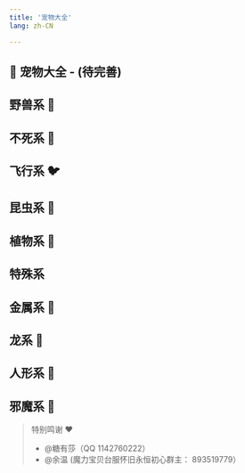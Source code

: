 ```yaml
---
title: '宠物大全'
lang: zh-CN

---
```



## 🐉 宠物大全 - (待完善)

<Valine />

## 野兽系 🦖

<Pet
  :pet="{
    num: '007',
    name: '穴熊',
    level: 3,
    type: 'normal',
    images: {
      default: 'https://raw.githubusercontent.com/crossgate-book/crossgate-images/main/04_%E5%AE%A0%E7%89%A9/%E9%87%8E%E5%85%BD%E7%B3%BB/%E7%A9%B4%E7%86%8A.gif',
    },
    race: '兽',
  }"
  url="pets/007"
/>

<Pet
  :pet="{
    num: '009',
    name: '北极熊',
    level: 5,
    type: 'normal',
    images: {
      default: 'https://user-images.githubusercontent.com/78347270/115937625-61280700-a4d3-11eb-8ea9-cac79a13c12c.gif',
    },
    race: '兽',
  }"
  url="pets/009"
/>

<Pet
  :pet="{
    num: '008',
    name: '赤熊',
    level: 5,
    type: 'normal',
    images: {
      default: 'https://user-images.githubusercontent.com/78347270/115937658-684f1500-a4d3-11eb-9304-46bff29e7f66.gif',
    },
    race: '兽',
  }"
  url="pets/008"
/>

<Pet
  :pet="{
    num: '010',
    name: '赤目黑熊',
    level: 6,
    type: 'silver',
    images: {
      default: 'https://user-images.githubusercontent.com/78347270/115937655-67b67e80-a4d3-11eb-9962-9c511c17ec79.gif',
    },
    race: '兽',
  }"
  url="pets/010"
/>

<Pet
  :pet="{
    num: '011',
    name: '猫熊',
    level: 7,
    type: 'gold',
    images: {
      default: 'https://user-images.githubusercontent.com/78347270/115937691-6edd8c80-a4d3-11eb-90d2-c4e7fddd8e9b.gif',
    },
    race: '兽',
  }"
  url="pets/011"
/>
<Pet
  :pet="{
    num: '019',
    name: '巨狼',
    level: 4,
    type: 'normal',
    images: {
      default: 'https://user-images.githubusercontent.com/78347270/115937628-61c09d80-a4d3-11eb-8313-3a6ab2d00c14.gif',
    },
    race: '兽',
  }"
  url="pets/019"
/>
<Pet
  :pet="{
    num: '018',
    name: '地狱看门犬',
    level: 4,
    type: 'normal',
    images: {
      default: 'https://user-images.githubusercontent.com/78347270/115937639-6422f780-a4d3-11eb-849b-0270d9b66f45.gif',
    },
    race: '兽',
  }"
  url="pets/018"
/>
<Pet
  :pet="{
    num: '020',
    name: '地狱猎犬',
    level: 5,
    type: 'sliver',
    images: {
      default: 'https://user-images.githubusercontent.com/78347270/115937641-6422f780-a4d3-11eb-9153-37903518b5e2.gif',
    },
    race: '兽',
  }"
  url="pets/020"
/>
<Pet
  :pet="{
    num: '021',
    name: '地狱妖犬',
    level: 5,
    type: 'sliver',
    images: {
      default: 'https://user-images.githubusercontent.com/78347270/115937638-638a6100-a4d3-11eb-9d62-84d666e758a8.gif',
    },
    race: '兽',
  }"
  url="pets/021"
/>
<Pet
  :pet="{
    num: '1021',
    name: '改造地狱妖犬',
    level: -1,
    type: '',
    images: {
      default: 'https://user-images.githubusercontent.com/78347270/115937651-66855180-a4d3-11eb-950c-f045e942e66d.gif',
    },
    race: '兽',
  }"
  url="pets/1021"
/>

<Pet
  :pet="{
    num: '005',
    name: '恶魔猫',
    level: 3,
    type: 'silver',
    images: {
      default: 'https://user-images.githubusercontent.com/78347270/115937679-6be29c00-a4d3-11eb-9769-531c2aaedff0.gif',
    },
    race: '兽',
  }"
  url="pets/005"
/>

<Pet
  :pet="{
    num: '002',
    name: '猫妖',
    level: 2,
    type: 'normal',
    images: {
      default: 'https://user-images.githubusercontent.com/78347270/115937654-67b67e80-a4d3-11eb-8328-66a62e20304e.gif',
    },
    race: '兽',
  }"
  url="pets/002"
/>
<Pet
  :pet="{
    num: '003',
    name: '罗剎',
    level: 3,
    type: 'silver',
    images: {
      default: 'https://user-images.githubusercontent.com/78347270/115937667-69804200-a4d3-11eb-8c5f-26aa632e9bb4.gif',
    },
    race: '兽',
  }"
  url="pets/003"
/>

<Pet
  :pet="{
    num: '001',
    name: '虎人',
    level: 2,
    type: 'normal',
    images: {
      default: 'https://user-images.githubusercontent.com/78347270/115937668-69804200-a4d3-11eb-88d8-411c3fb1a650.gif',
    },
    race: '兽',
  }"
  url="/pets/001"
/>

<Pet
  :pet="{
    num: '004',
    name: '貓人',
    level: 3,
    type: 'silver',
    images: {
      default: 'https://user-images.githubusercontent.com/78347270/115937687-6dac5f80-a4d3-11eb-9ba0-89362a0055e4.gif',
    },
    race: '兽',
  }"
  url="/pets/004"
/>

<Pet
  :pet="{
    num: '159',
    name: '山飞甲',
    level: 5,
    type: 'normal',
    images: {
      default: 'https://user-images.githubusercontent.com/78347270/115938931-3dff5680-a4d7-11eb-9285-309c0e4f8565.gif',
    },
    race: '兽',
  }"
  url="pets/159"
/>

<Pet
  :pet="{
    num: '160',
    name: '独角兽',
    level: 6,
    type: 'sliver',
    images: {
      default: 'https://user-images.githubusercontent.com/78347270/115937676-6b4a0580-a4d3-11eb-9992-78dd72da9d7b.gif',
    },
    race: '兽',
  }"
  url="pets/160"
/>
<Pet
  :pet="{
    num: '161',
    name: '天马',
    level: 5,
    type: 'normal',
    images: {
      default: 'https://user-images.githubusercontent.com/78347270/115937613-5ec5ad00-a4d3-11eb-94c6-547aba8a6b07.gif',
    },
    race: '兽',
  }"
  url="pets/161"
/>
<Pet
  :pet="{
    num: '162',
    name: '麒麟',
    level: 6,
    type: 'sliver',
    images: {
      default: 'https://user-images.githubusercontent.com/78347270/115937702-700eb980-a4d3-11eb-80ca-bc7c58a43494.gif',
    },
    race: '兽',
  }"
  url="pets/162"
/>
<Pet
  :pet="{
    num: '006',
    name: '妖狐',
    level: 4,
    type: 'silver',
    images: {
      default: 'https://user-images.githubusercontent.com/78347270/115937645-65542480-a4d3-11eb-870b-abbe6e95af4f.gif',
    },
    race: '兽',
  }"
  url="/pets/006"
/>


<Pet
  :pet="{
    num: '163',
    name: '地底龟',
    level: 3,
    type: 'normal',
    images: {
      default: 'https://user-images.githubusercontent.com/78347270/115937637-638a6100-a4d3-11eb-8ca6-0b9eb09e7d2f.gif',
    },
    race: '兽',
  }"
  url="pets/163"
/>
<Pet
  :pet="{
    num: '164',
    name: '海底龟',
    level: 4,
    type: 'sliver',
    images: {
      default: 'https://user-images.githubusercontent.com/78347270/115937680-6c7b3280-a4d3-11eb-9f6e-f9452d569bb0.gif',
    },
    race: '兽',
  }"
  url="pets/164"
/>
<Pet
  :pet="{
    num: '165',
    name: '火焰龟',
    level: 3,
    type: 'normal',
    images: {
      default: 'https://user-images.githubusercontent.com/78347270/115937648-65ecbb00-a4d3-11eb-9b31-ce389fc664a0.gif',
    },
    race: '兽',
  }"
  url="pets/165"
/>
<Pet
  :pet="{
    num: '166',
    name: '硬壳龟',
    level: 4,
    type: 'sliver',
    images: {
      default: 'https://user-images.githubusercontent.com/78347270/115937693-6edd8c80-a4d3-11eb-8e61-2708160c700d.gif',
    },
    race: '兽',
  }"
  url="pets/166"
/>
<Pet
  :pet="{
    num: '016',
    name: '水蓝鼠',
    level: 6,
    type: 'gold',
    images: {
      default: 'https://user-images.githubusercontent.com/78347270/115937617-5f5e4380-a4d3-11eb-9e77-75e36722190d.gif',
    },
    race: '兽',
  }"
  url="pets/016"
/>
<Pet
  :pet="{
    num: '012',
    name: '大地鼠',
    level: 1,
    type: 'normal',
    images: {
      default: 'https://user-images.githubusercontent.com/78347270/115937647-65ecbb00-a4d3-11eb-8337-967c67d8aaa6.gif',
    },
    race: '兽',
  }"
  url="pets/012"
/>

<Pet
  :pet="{
    num: '013',
    name: '噩梦鼠',
    level: 2,
    type: 'sliver',
    images: {
      default: 'https://user-images.githubusercontent.com/78347270/115937678-6be29c00-a4d3-11eb-8dbf-e28571541dc0.gif',
    },
    race: '兽',
  }"
  url="pets/013"
/>
<Pet
  :pet="{
    num: '014',
    name: '火焰鼠',
    level: 1,
    type: 'normal',
    images: {
      default: 'https://user-images.githubusercontent.com/78347270/115937649-66855180-a4d3-11eb-8b9b-86fe18544cee.gif',
    },
    race: '兽',
  }"
  url="pets/014"
/>
<Pet
  :pet="{
    num: '015',
    name: '宝石鼠',
    level: 2,
    type: 'sliver',
    images: {
      default: 'https://user-images.githubusercontent.com/78347270/115937664-68e7ab80-a4d3-11eb-9502-80b5f76af214.gif',
    },
    race: '兽',
  }"
  url="pets/015"
/>
<Pet
  :pet="{
    num: '017',
    name: '鼠王',
    level: 7,
    type: 'gold',
    images: {
      default: 'https://user-images.githubusercontent.com/78347270/115937697-6f762300-a4d3-11eb-8a70-e4636bfc3ed9.gif',
    },
    race: '兽',
  }"
  url="pets/017"
/>

<Pet
  :pet="{
    num: '1012',
    name: '改造大地鼠',
    level: -1,
    type: '',
    images: {
      default: 'https://user-images.githubusercontent.com/78347270/115937647-65ecbb00-a4d3-11eb-8337-967c67d8aaa6.gif',
    },
    race: '兽',
  }"
  url="pets/1012"
/>
<Pet
  :pet="{
    num: '1014',
    name: '改造火焰鼠',
    level: -1,
    type: '',
    images: {
      default: 'https://user-images.githubusercontent.com/78347270/115937649-66855180-a4d3-11eb-8b9b-86fe18544cee.gif',
    },
    race: '兽',
  }"
  url="pets/1014"
/>



## 不死系 🧟
<Pet
  :pet="{
    num: '025',
    name: '腐尸',
    level: 2,
    type: 'normal',
    images: {
      default: 'https://user-images.githubusercontent.com/78347270/115939419-0db8b780-a4d9-11eb-88c2-e147e0b7e275.gif',
    },
    race: '不死',
  }"
/>
<Pet
  :pet="{
    num: '023',
    name: '丧尸',
    level: 3,
    type: 'sliver',
    images: {
      default: 'https://user-images.githubusercontent.com/78347270/115939416-0c878a80-a4d9-11eb-8e75-8195035b10d1.gif',
    },
    race: '不死',
  }"
/>
<Pet
  :pet="{
    num: '024',
    name: '食尸鬼',
    level: 2,
    type: 'normal',
    images: {
      default: 'https://user-images.githubusercontent.com/78347270/115939424-0ee9e480-a4d9-11eb-84ac-37cce382abaa.gif',
    },
    race: '不死',
  }"
/>
<Pet
  :pet="{
    num: '022',
    name: '僵尸',
    level: 2,
    type: 'normal',
    images: {
      default: 'https://user-images.githubusercontent.com/78347270/115939414-0c878a80-a4d9-11eb-8742-1cefb0acd4bc.gif',
    },
    race: '不死',
  }"
/>

<Pet
  :pet="{
    num: '026',
    name: '木乃伊',
    level: 4,
    type: 'sliver',
    images: {
      default: 'https://user-images.githubusercontent.com/78347270/115939450-15785c00-a4d9-11eb-830e-75b6b4e05ebc.gif',
    },
    race: '不死',
  }"
/>
<Pet
  :pet="{
    num: '030',
    name: '武装骷髅',
    level: 4,
    type: 'normal',
    images: {
      default: 'https://user-images.githubusercontent.com/78347270/115939418-0d202100-a4d9-11eb-9668-972258e3a3ba.gif',
    },
    race: '不死',
  }"
/>

<Pet
  :pet="{
    num: '029',
    name: '地狱骷髅',
    level: 3,
    type: 'normlal',
    images: {
      default: 'https://user-images.githubusercontent.com/78347270/115939455-16a98900-a4d9-11eb-8216-0b8d855b85c0.gif',
    },
    race: '不死',
  }"
/>
<Pet
  :pet="{
    num: '028',
    name: '血骷髅',
    level: 4,
    type: 'sliver',
    images: {
      default: 'https://user-images.githubusercontent.com/78347270/115939459-17dab600-a4d9-11eb-987f-a390c5b4eeb4.gif',
    },
    race: '不死',
  }"
/>
<Pet
  :pet="{
    num: '027',
    name: '骷髅战士',
    level: 3,
    type: 'normal',
    images: {
      default: 'https://user-images.githubusercontent.com/78347270/115939441-13160200-a4d9-11eb-930a-50ec1213bb24.gif',
    },
    race: '不死',
  }"
/>
<Pet
  :pet="{
    num: '031',
    name: '骷髅海盗',
    level: 4,
    type: 'normal',
    images: {
      default: 'https://user-images.githubusercontent.com/78347270/115939442-13160200-a4d9-11eb-9daa-efa13e5fb710.gif',
    },
    race: '不死',
  }"
/>

<Pet
  :pet="{
    num: '035',
    name: '死灵',
    level: 4,
    type: 'normal',
    images: {
      default: 'https://user-images.githubusercontent.com/78347270/115939457-17421f80-a4d9-11eb-80be-c8398c41588b.gif',
    },
    race: '不死',
  }"
/>

<Pet
  :pet="{
    num: '032',
    name: '幽灵',
    level: 3,
    type: 'normal',
    images: {
      default: 'https://user-images.githubusercontent.com/78347270/115939420-0db8b780-a4d9-11eb-95cb-c2f1b2e93749.gif',
    },
    race: '不死',
  }"
/>
<Pet
  :pet="{
    num: '033',
    name: '鬼灵',
    level: 5,
    type: 'sliver',
    images: {
      default: 'https://user-images.githubusercontent.com/78347270/115939429-10b3a800-a4d9-11eb-91a2-533c5042cfdf.gif',
    },
    race: '不死',
  }"
/>
<Pet
  :pet="{
    num: '034',
    name: '亡灵',
    level: 5,
    type: 'sliver',
    images: {
      default: 'https://user-images.githubusercontent.com/78347270/115939446-14472f00-a4d9-11eb-960c-084545399ef8.gif',
    },
    race: '不死',
  }"
/>

<Pet
  :pet="{
    num: '171',
    name: '牙骨',
    level: 3,
    type: 'normal',
    images: {
      default: 'https://user-images.githubusercontent.com/78347270/115939451-1610f280-a4d9-11eb-9bb9-be8dbcd7cd3e.gif',
    },
    race: '不死',
  }"
/>

<Pet
  :pet="{
    num: '168',
    name: '暗黑僧侣',
    level: 7,
    type: 'sliver',
    images: {
      default: 'https://user-images.githubusercontent.com/78347270/115939435-114c3e80-a4d9-11eb-99de-fa856295112c.gif',
    },
    race: '不死',
  }"
/>

<Pet
  :pet="{
    num: '169',
    name: '斩首者',
    level: 7,
    type: 'sliver',
    images: {
      default: 'https://user-images.githubusercontent.com/78347270/115939417-0d202100-a4d9-11eb-8d01-552e35d5520c.gif',
    },
    race: '不死',
  }"
/>

<Pet
  :pet="{
    num: '170',
    name: '冥界死神',
    level: 6,
    type: 'normal',
    images: {
      default: 'https://user-images.githubusercontent.com/78347270/115939425-0f827b00-a4d9-11eb-8f0f-145d7beedd19.gif',
    },
    race: '不死',
  }"
/>


<Pet
  :pet="{
    num: '167',
    name: '镰刀魔',
    level: 6,
    type: 'normal',
    images: {
      default: 'https://user-images.githubusercontent.com/78347270/115939444-13ae9880-a4d9-11eb-8125-9fcc052353c2.gif',
    },
    race: '不死',
  }"
/>
<Pet
  :pet="{
    num: '173',
    name: '巨牙',
    level: 3,
    type: 'normal',
    images: {
      default: 'https://user-images.githubusercontent.com/78347270/115939453-16a98900-a4d9-11eb-925c-44a27c201a12.gif',
    },
    race: '不死',
  }"
/>
<Pet
  :pet="{
    num: '172',
    name: '颚牙',
    level: 4,
    type: 'sliver',
    images: {
      default: 'https://user-images.githubusercontent.com/78347270/115939440-127d6b80-a4d9-11eb-8f06-18993b873da9.gif',
    },
    race: '不死',
  }"
/>

<Pet
  :pet="{
    num: '174',
    name: '利牙',
    level: 4,
    type: 'sliver',
    images: {
      default: 'https://user-images.githubusercontent.com/78347270/115939461-18734c80-a4d9-11eb-82d7-6e3958507098.gif',
    },
    race: '不死',
  }"
/>




## 飞行系 🐦

<Pet
  :pet="{
    num: '039',
    name: '小恶魔',
    level: 3,
    type: 'silver',
    images: {
      default: 'https://user-images.githubusercontent.com/78347270/115859778-9b5dbe00-a46b-11eb-9f2c-6b0bd3a266a8.gif',
    },
    race: '飞',
  }"
/>

<Pet
  :pet="{
    num: '038',
    name: '水蓝鸟魔',
    level: 3,
    type: 'silver',
    images: {
      default: 'https://user-images.githubusercontent.com/78347270/115859790-9d278180-a46b-11eb-921b-e19a82f43063.gif',
    },
    race: '飞',
  }"
/>
<Pet
  :pet="{
    num: '037',
    name: '使魔',
    level: 2,
    type: 'normal',
    images: {
      default: 'https://user-images.githubusercontent.com/78347270/115859828-a44e8f80-a46b-11eb-900a-cf65d64da235.gif',
    },
    race: '飞',
  }"
/>

<Pet
  :pet="{
    num: '040',
    name: '迷你石像怪',
    level: 3,
    type: 'silver',
    images: {
      default: 'https://user-images.githubusercontent.com/78347270/115859872-aadd0700-a46b-11eb-8403-65eeb7bf7ef6.gif',
    },
    race: '飞',
  }"
/>
<Pet
  :pet="{
    num: '036',
    name: '小石像怪',
    level: 1,
    type: 'normal',
    images: {
      default: 'https://user-images.githubusercontent.com/78347270/115859776-9ac52780-a46b-11eb-8faf-8b8ffce29bf6.gif',
    },
    race: '飞',
  }"
/>


<Pet
  :pet="{
    num: '042',
    name: '石像怪',
    level: 6,
    type: 'silver',
    images: {
      default: 'https://user-images.githubusercontent.com/78347270/115859804-9f89db80-a46b-11eb-8eef-61dc5e6c67a3.gif',
    },
    race: '飞',
  }"
/>

<Pet
  :pet="{
    num: '044',
    name: '墮天使',
    level: 6,
    type: 'silver',
    images: {
      default: 'https://user-images.githubusercontent.com/78347270/115859875-ab759d80-a46b-11eb-9347-dbae6aa86ec5.gif',
    },
    race: '飞',
  }"
/>
<Pet
  :pet="{
    num: '043',
    name: '血魔',
    level: 5,
    type: 'normal',
    images: {
      default: 'https://user-images.githubusercontent.com/78347270/115859812-a0bb0880-a46b-11eb-9440-bbae2706bdd9.gif',
    },
    race: '飞',
  }"
/>

<Pet
  :pet="{
    num: '045',
    name: '惡魔',
    level: 5,
    type: 'normal',
    images: {
      default: 'https://user-images.githubusercontent.com/78347270/115859867-a9abda00-a46b-11eb-8ba9-d84052c25df6.gif',
    },
    race: '飞',
  }"
/>

<Pet
  :pet="{
    num: '041',
    name: '丘比特',
    level: 7,
    type: 'gold',
    images: {
      default: 'https://user-images.githubusercontent.com/78347270/115859795-9dc01800-a46b-11eb-81b4-5cc2adf8a85c.gif',
    },
    race: '飞',
  }"
/>



<Pet
  :pet="{
    num: '052',
    name: '大蝙蝠',
    level: 2,
    type: 'normal',
    images: {
      default: 'https://user-images.githubusercontent.com/78347270/115859775-9a2c9100-a46b-11eb-90a7-40eb5c522f4e.gif',
    },
    race: '飞',
  }"
/>

<Pet
  :pet="{
    num: '054',
    name: '海蝙蝠',
    level: 4,
    type: 'normal',
    images: {
      default: 'https://user-images.githubusercontent.com/78347270/115859870-aa447080-a46b-11eb-9e91-315bc958fbaa.gif',
    },
    race: '飞',
  }"
/>
<Pet
  :pet="{
    num: '055',
    name: '胖蝙蝠',
    level: 5,
    type: 'silver',
    images: {
      default: 'https://user-images.githubusercontent.com/78347270/115859864-a9abda00-a46b-11eb-9cd7-928163970410.gif',
    },
    race: '飞',
  }"
/>
<Pet
  :pet="{
    num: '053',
    name: '巨蝙蝠',
    level: 4,
    type: 'normal',
    images: {
      default: 'https://user-images.githubusercontent.com/78347270/115859799-9e58ae80-a46b-11eb-9fd6-de3751952cf2.gif',
    },
    race: '飞',
  }"
/>


<Pet
  :pet="{
    num: '056',
    name: '兔耳蝙蝠',
    level: 4,
    type: 'silver',
    images: {
      default: 'https://user-images.githubusercontent.com/78347270/115859832-a57fbc80-a46b-11eb-9ba6-5778532f3f2a.gif',
    },
    race: '飞',
  }"
/>
<Pet
  :pet="{
    num: '179',
    name: '托羅帝鳥',
    level: 3,
    type: 'normal',
    images: {
      default: 'https://user-images.githubusercontent.com/78347270/115859805-9f89db80-a46b-11eb-8bbb-66f837860c03.gif',
    },
    race: '飞',
  }"
/>

<Pet
  :pet="{
    num: '180',
    name: '岩地跑者',
    level: 3,
    type: 'normal',
    images: {
      default: 'https://user-images.githubusercontent.com/78347270/115859839-a6b0e980-a46b-11eb-842a-b5981861d912.gif',
    },
    race: '飞',
  }"
/>

<Pet
  :pet="{
    num: '181',
    name: '火焰啄木鳥',
    level: 3,
    type: 'normal',
    images: {
      default: 'https://user-images.githubusercontent.com/78347270/115859791-9d278180-a46b-11eb-8fb2-55fb12582a8f.gif',
    },
    race: '飞',
  }"
/>

<Pet
  :pet="{
    num: '182',
    name: '狂奔鳥',
    level: 3,
    type: 'normal',
    images: {
      default: 'https://user-images.githubusercontent.com/78347270/115859827-a3b5f900-a46b-11eb-8429-8252838fa2b3.gif',
    },
    race: '飞',
  }"
/>

<Pet
  :pet="{
    num: '5208',
    name: '虛弱的雛鳥',
    level: -1,
    type: 'normal',
    images: {
      default: 'https://user-images.githubusercontent.com/78347270/115859827-a3b5f900-a46b-11eb-8429-8252838fa2b3.gif',
    },
    race: '飞',
  }"
/>

<Pet />

<Pet
  :pet="{
    num: '047',
    name: '扫把蝙蝠',
    level: 2,
    type: 'silver',
    images: {
      default: 'https://user-images.githubusercontent.com/78347270/115859807-a0227200-a46b-11eb-836c-8740564fa0c7.gif',
    },
    race: '飞',
  }"
/>

<Pet
  :pet="{
    num: '048',
    name: '迷你蝙蝠',
    level: 1,
    type: 'normal',
    images: {
      default: 'https://user-images.githubusercontent.com/78347270/115859873-aadd0700-a46b-11eb-81a6-7d74afb41509.gif',
    },
    race: '飞',
  }"
/>

<Pet
  :pet="{
    num: '049',
    name: '水果蝙蝠',
    level: 2,
    type: 'silver',
    images: {
      default: 'https://user-images.githubusercontent.com/78347270/115859789-9c8eeb00-a46b-11eb-9282-5663ee3a4638.gif',
    },
    race: '飞',
  }"
/>

<Pet
  :pet="{
    num: '1047',
    name: '改造掃把蝙蝠',
    level: -1,
    type: 'normal',
    images: {
      default: 'https://user-images.githubusercontent.com/78347270/115859807-a0227200-a46b-11eb-836c-8740564fa0c7.gif',
    },
    race: '飞',
  }"
/>


<Pet
  :pet="{
    num: '175',
    name: '獅鷲獸',
    level: 6,
    type: 'normal',
    images: {
      default: 'https://user-images.githubusercontent.com/78347270/115859859-a9134380-a46b-11eb-9da8-2bb7e8360db5.gif',
    },
    race: '飞',
  }"
  size="big"
/>

<Pet
  :pet="{
    num: '176',
    name: '變種獅鷲獸',
    level: 6,
    type: 'normal',
    images: {
      default: 'https://user-images.githubusercontent.com/78347270/115859836-a57fbc80-a46b-11eb-9325-b1f0a6fcf8a0.gif',
    },
    race: '飞',
  }"
  size="big"
/>

<Pet
  :pet="{
    num: '177',
    name: '布雷歐',
    level: 7,
    type: 'silver',
    images: {
      default: 'https://user-images.githubusercontent.com/78347270/115859802-9e58ae80-a46b-11eb-99cc-4872b40a6e29.gif',
    },
    race: '飞',
  }"
  size="big"
/>

<Pet
  :pet="{
    num: '178',
    name: '依格羅斯',
    level: 7,
    type: 'silver',
    images: {
      default: 'https://user-images.githubusercontent.com/78347270/115859829-a44e8f80-a46b-11eb-82ed-d7f3696ea3d9.gif',
    },
    race: '飞',
  }"
  size="big"
/>

<Pet
  :pet="{
    num: '051',
    name: '天使蝙蝠',
    level: 7,
    type: 'gold',
    images: {
      default: 'https://user-images.githubusercontent.com/78347270/115859783-9c8eeb00-a46b-11eb-9ad0-0b08f99178f9.gif',
    },
    race: '飞',
  }"
/>



<Pet
  :pet="{
    num: '?',
    name: '奇美拉',
    level: -1,
    type: 'normal',
    images: {
      default: 'https://user-images.githubusercontent.com/78347270/115859820-a284cc00-a46b-11eb-9d33-d15929c3f464.gif',
    },
    race: '飞',
  }"
  size="large"
/>

<Pet
  :pet="{
    num: '?',
    name: '艾克尼奇美拉',
    level: -1,
    type: 'normal',
    images: {
      default: 'https://user-images.githubusercontent.com/78347270/115866362-88032080-a474-11eb-8bd7-fb49c55e6c64.gif',
    },
    race: '飞',
  }"
  size="large"
/>

<Pet
  :pet="{
    num: '?',
    name: '依鲁特奇美拉',
    level: -1,
    type: 'normal',
    images: {
      default: 'https://user-images.githubusercontent.com/78347270/115866150-39ee1d00-a474-11eb-8e6a-b153ce06f9f8.gif',
    },
    race: '飞',
  }"
  size="large"
/>
<Pet
  :pet="{
    num: '11514',
    name: '佛魯斯奇美拉',
    level: -1,
    type: 'normal',
    images: {
      default: 'https://user-images.githubusercontent.com/78347270/115859813-a0bb0880-a46b-11eb-908c-421a99db8da4.gif',
    },
    race: '飞',
  }"
  size="large"
/>

<Pet
  :pet="{
    num: '050',
    name: '恶魔蝙蝠',
    level: 7,
    type: 'gold',
    images: {
      default: 'https://user-images.githubusercontent.com/78347270/115859868-aa447080-a46b-11eb-8f0c-51ce967bb68b.gif',
    },
    race: '飞',
  }"
/>



## 昆虫系 🦗

<Pet
  :pet="{
    num: '057',
    name: '蓝蝎',
    level: 5,
    type: 'sliver',
    images: {
      default: 'https://user-images.githubusercontent.com/78347270/115956348-22c43380-a537-11eb-877a-8b7b48930390.gif',
    },
    race: '昆',
  }"
/>
<Pet
  :pet="{
    num: '058',
    name: '红蝎',
    level: 4,
    type: 'normal',
    images: {
      default: 'https://user-images.githubusercontent.com/78347270/115956326-1dff7f80-a537-11eb-8d66-c1e3efe42a5a.gif',
    },
    race: '昆',
  }"
/>
<Pet
  :pet="{
    num: '059',
    name: '黄蝎',
    level: 5,
    type: 'sliver',
    images: {
      default: 'https://user-images.githubusercontent.com/78347270/115956329-1e981600-a537-11eb-880b-ae535108c7a7.gif',
    },
    race: '昆',
  }"
/>
<Pet
  :pet="{
    num: '060',
    name: '杀手蝎',
    level: 4,
    type: 'normal',
    images: {
      default: 'https://user-images.githubusercontent.com/78347270/115956323-1cce5280-a537-11eb-8113-0c54d8b4b15f.gif',
    },
    race: '昆',
  }"
/>
<Pet
  :pet="{
    num: '061',
    name: '杀人蜂',
    level: 4,
    type: 'sliver',
    images: {
      default: 'https://user-images.githubusercontent.com/78347270/115956321-1c35bc00-a537-11eb-9f7d-145506379c3b.gif',
    },
    race: '昆',
  }"
/>
<Pet
  :pet="{
    num: '062',
    name: '异针蜂',
    level: 3,
    type: 'normal',
    images: {
      default: 'https://user-images.githubusercontent.com/78347270/115956320-1b9d2580-a537-11eb-97a1-85308f3a11d7.gif',
    },
    race: '昆',
  }"
/>
<Pet
  :pet="{
    num: '063',
    name: '虎头蜂',
    level: 4,
    type: 'sliver',
    images: {
      default: 'https://user-images.githubusercontent.com/78347270/115956335-1fc94300-a537-11eb-82a4-ba27f02e85b6.gif',
    },
    race: '昆',
  }"
/>
<Pet
  :pet="{
    num: '064',
    name: '黄蜂',
    level: 2,
    type: 'normal',
    images: {
      default: 'https://user-images.githubusercontent.com/78347270/115956342-20fa7000-a537-11eb-8fa0-9a90121d3365.gif',
    },
    race: '昆',
  }"
/>
<Pet
  :pet="{
    num: '065',
    name: '死亡蜂',
    level: 4,
    type: 'sliver',
    images: {
      default: 'https://user-images.githubusercontent.com/78347270/115956324-1d66e900-a537-11eb-8c0c-eaaee7e44939.gif',
    },
    race: '昆',
  }"
/>
<Pet
  :pet="{
    num: '066',
    name: '螳螂',
    level: 5,
    type: 'normal',
    images: {
      default: 'https://user-images.githubusercontent.com/78347270/115956332-1f30ac80-a537-11eb-98c7-9d47e736c1a1.gif',
    },
    race: '昆',
  }"
/>
<Pet
  :pet="{
    num: '067',
    name: '杀人螳螂',
    level: 6,
    type: 'sliver',
    images: {
      default: 'https://user-images.githubusercontent.com/78347270/115956322-1c35bc00-a537-11eb-94c1-e3137be662b7.gif',
    },
    race: '昆',
  }"
/>
<Pet
  :pet="{
    num: '068',
    name: '赤目螳螂',
    level: 6,
    type: 'sliver',
    images: {
      default: 'https://user-images.githubusercontent.com/78347270/115956333-1f30ac80-a537-11eb-8f1b-a1f07f2adb61.gif',
    },
    race: '昆',
  }"
/>
<Pet
  :pet="{
    num: '069',
    name: '死灰螳螂',
    level: 6,
    type: 'sliver',
    images: {
      default: 'https://user-images.githubusercontent.com/78347270/115956325-1d66e900-a537-11eb-9614-2e6edeb49028.gif',
    },
    race: '昆',
  }"
/>
<Pet
  :pet="{
    num: '070',
    name: '致命螳螂',
    level: 5,
    type: 'normal',
    images: {
      default: 'https://user-images.githubusercontent.com/78347270/115956338-20fa7000-a537-11eb-8458-75876ee37ce8.gif',
    },
    race: '昆',
  }"
/>
<Pet
  :pet="{
    num: '071',
    name: '土蜘蛛',
    level: 2,
    type: 'normal',
    images: {
      default: 'https://user-images.githubusercontent.com/78347270/115956315-1a6bf880-a537-11eb-9a8a-03ca261a1821.gif',
    },
    race: '昆',
  }"
/>
<Pet
  :pet="{
    num: '072',
    name: '水蜘蛛',
    level: 3,
    type: 'sliver',
    images: {
      default: 'https://user-images.githubusercontent.com/78347270/115956314-19d36200-a537-11eb-9146-f7981ea60219.gif',
    },
    race: '昆',
  }"
/>
<Pet
  :pet="{
    num: '073',
    name: '火蜘蛛',
    level: 2,
    type: 'normal',
    images: {
      default: 'https://user-images.githubusercontent.com/78347270/115956317-1b048f00-a537-11eb-8cfb-5ede1a85a6d4.gif',
    },
    race: '昆',
  }"
/>
<Pet
  :pet="{
    num: '074',
    name: '火蜘蛛',
    level: 3,
    type: 'sliver',
    images: {
      default: 'https://user-images.githubusercontent.com/78347270/115956318-1b048f00-a537-11eb-90a8-ec90217a0e47.gif',
    },
    race: '昆',
  }"
/>
<Pet
  :pet="{
    num: '183',
    name: '甲虫',
    level: 4,
    type: 'normal',
    images: {
      default: 'https://user-images.githubusercontent.com/78347270/115956319-1b9d2580-a537-11eb-8237-2831d3f729ee.gif',
    },
    race: '昆',
  }"
/>
<Pet
  :pet="{
    num: '184',
    name: '掘地虫',
    level: 5,
    type: 'sliver',
    images: {
      default: 'https://user-images.githubusercontent.com/78347270/115956339-20fa7000-a537-11eb-9807-134a1d7ad0a9.gif',
    },
    race: '昆',
  }"
/>
<Pet
  :pet="{
    num: '185',
    name: '楸型虫',
    level: 4,
    type: 'normal',
    images: {
      default: 'https://user-images.githubusercontent.com/78347270/115956346-222b9d00-a537-11eb-99c4-ca98bece351f.gif',
    },
    race: '昆',
  }"
/>
<Pet
  :pet="{
    num: '186',
    name: '楸型虫',
    level: 5,
    type: 'sliver',
    images: {
      default: 'https://user-images.githubusercontent.com/78347270/115956336-2061d980-a537-11eb-963c-ec951181c2fa.gif',
    },
    race: '昆',
  }"
/>
<Pet
  :pet="{
    num: '1059',
    name: '改造黄蝎',
    level: -1,
    type: 'normal',
    images: {
      default: 'https://user-images.githubusercontent.com/78347270/115956344-21930680-a537-11eb-9ca9-e719409801f5.gif',
    },
    race: '昆',
  }"
/>
<Pet
  :pet="{
    num: '1072',
    name: '改造水蜘蛛',
    level: -1,
    type: 'normal',
    images: {
      default: 'https://user-images.githubusercontent.com/78347270/115956316-1a6bf880-a537-11eb-966e-5aacd14040a7.gif',
    },
    race: '昆',
  }"
/>

## 植物系 🌵

<Pet
  :pet="{
    num: '075',
    name: '树精',
    level: 2,
    type: 'normal',
    images: {
      default: 'https://user-images.githubusercontent.com/78347270/115957208-070f5c00-a53c-11eb-964d-cd69fbd47e9b.gif',
    },
    race: '植',
  }"
/>
<Pet
  :pet="{
    num: '076',
    name: '死亡树精',
    level: 4,
    type: 'sliver',
    images: {
      default: 'https://user-images.githubusercontent.com/78347270/115957202-05459880-a53c-11eb-9a64-fd63c4dbe23a.gif',
    },
    race: '植',
  }"
/>
<Pet
  :pet="{
    num: '077',
    name: '黄金树精',
    level: 7,
    type: 'gold',
    images: {
      default: 'https://user-images.githubusercontent.com/78347270/115957224-0b3b7980-a53c-11eb-82ad-572a3eb0a51e.gif',
    },
    race: '植',
  }"
/>
<Pet
  :pet="{
    num: '078',
    name: '黄金树精',
    level: 4,
    type: 'sliver',
    images: {
      default: 'https://user-images.githubusercontent.com/78347270/115957221-0a0a4c80-a53c-11eb-8f9d-1f53e2324739.gif',
    },
    race: '植',
  }"
/>
<Pet
  :pet="{
    num: '079',
    name: '冰冷树精',
    level: 3,
    type: 'normal',
    images: {
      default: 'https://user-images.githubusercontent.com/78347270/115957200-04ad0200-a53c-11eb-8643-fa00ab16c9c8.gif',
    },
    race: '植',
  }"
/>
<Pet
  :pet="{
    num: '080',
    name: '沼泽树精',
    level: 4,
    type: 'sliver',
    images: {
      default: 'https://user-images.githubusercontent.com/78347270/115957207-0676c580-a53c-11eb-82df-8357073815d6.gif',
    },
    race: '植',
  }"
/>
<Pet
  :pet="{
    num: '081',
    name: '妖草',
    level: 2,
    type: 'normal',
    images: {
      default: 'https://user-images.githubusercontent.com/78347270/115957205-0676c580-a53c-11eb-98cc-4649521d5ba4.gif',
    },
    race: '植',
  }"
/>
<Pet
  :pet="{
    num: '082',
    name: '曼陀罗草',
    level: 3,
    type: 'sliver',
    images: {
      default: 'https://user-images.githubusercontent.com/78347270/115957398-1fcc4180-a53d-11eb-90af-bba5921199dc.gif',
    },
    race: '植',
  }"
/>
<Pet
  :pet="{
    num: '083',
    name: '妖花',
    level: 2,
    type: 'normal',
    images: {
      default: 'https://user-images.githubusercontent.com/78347270/115957436-6457dd00-a53d-11eb-9153-e72dae912857.gif',
    },
    race: '植',
  }"
/>
<Pet
  :pet="{
    num: '084',
    name: '人魔草',
    level: 3,
    type: 'sliver',
    images: {
      default: 'https://user-images.githubusercontent.com/78347270/115957195-024aa800-a53c-11eb-9a95-d5107b47d00e.gif',
    },
    race: '植',
  }"
/>
<Pet
  :pet="{
    num: '085',
    name: '绿色口臭鬼',
    level: 4,
    type: 'normal',
    images: {
      default: 'https://user-images.githubusercontent.com/78347270/115957209-07a7f280-a53c-11eb-9cfb-525bf5e99594.gif',
    },
    race: '植',
  }"
/>
<Pet
  :pet="{
    num: '086',
    name: '黄色口臭鬼',
    level: 4,
    type: 'normal',
    images: {
      default: 'https://user-images.githubusercontent.com/78347270/115957223-0b3b7980-a53c-11eb-89e2-28f069fbce8a.gif',
    },
    race: '植',
  }"
/>
<Pet
  :pet="{
    num: '087',
    name: '蓝色口臭鬼',
    level: 5,
    type: 'sliver',
    images: {
      default: 'https://user-images.githubusercontent.com/78347270/115957230-0d053d00-a53c-11eb-9fdc-aee2313320a9.gif',
    },
    race: '植',
  }"
/>
<Pet
  :pet="{
    num: '088',
    name: '红色口臭鬼',
    level: 5,
    type: 'sliver',
    images: {
      default: 'https://user-images.githubusercontent.com/78347270/115957203-05de2f00-a53c-11eb-8458-357c6771ee19.gif',
    },
    race: '植',
  }"
/>
<Pet
  :pet="{
    num: '089',
    name: '凶暴仙人掌',
    level: 3,
    type: 'normal',
    images: {
      default: 'https://user-images.githubusercontent.com/78347270/115957197-04146b80-a53c-11eb-8a0d-b1621289191a.gif',
    },
    race: '植',
  }"
/>

<Pet
  :pet="{
    num: '090',
    name: '武术仙人掌',
    level: 4,
    type: 'sliver',
    images: {
      default: 'https://user-images.githubusercontent.com/78347270/115957213-08408900-a53c-11eb-820d-5639a03dfd65.gif',
    },
    race: '植',
  }"
/>

<Pet
  :pet="{
    num: '091',
    name: '兔耳仙人掌',
    level: 4,
    type: 'sliver',
    images: {
      default: 'https://user-images.githubusercontent.com/78347270/115957211-08408900-a53c-11eb-8551-2e4ed43be711.gif',
    },
    race: '植',
  }"
/>

<Pet
  :pet="{
    num: '092',
    name: '印第安仙人掌',
    level: 3,
    type: 'normal',
    images: {
      default: 'https://user-images.githubusercontent.com/78347270/115957201-05459880-a53c-11eb-8a95-63fb02e2bd99.gif',
    },
    race: '植',
  }"
/>
<Pet
  :pet="{
    num: '093',
    name: '火焰舞者',
    level: 5,
    type: 'gold',
    images: {
      default: 'https://user-images.githubusercontent.com/78347270/115957199-04146b80-a53c-11eb-8d32-d2bb96ced53c.gif',
    },
    race: '植',
  }"
/>
<Pet
  :pet="{
    num: '187',
    name: '翠绿菇',
    level: 5,
    type: 'sliver',
    images: {
      default: 'https://user-images.githubusercontent.com/78347270/115957226-0bd41000-a53c-11eb-8701-84a44a046e72.gif',
    },
    race: '植',
  }"
/>
<Pet
  :pet="{
    num: '188',
    name: '水蓝菇',
    level: 4,
    type: 'normal',
    images: {
      default: 'https://user-images.githubusercontent.com/78347270/115957206-0676c580-a53c-11eb-80ef-d7d51ab5f9a8.gif',
    },
    race: '植',
  }"
/>
<Pet
  :pet="{
    num: '189',
    name: '粉红菇',
    level: 4,
    type: 'normal',
    images: {
      default: 'https://user-images.githubusercontent.com/78347270/115957220-0a0a4c80-a53c-11eb-862f-b5f972e4648d.gif',
    },
    race: '植',
  }"
/>
<Pet
  :pet="{
    num: '190',
    name: '星菇',
    level: 5,
    type: 'sliver',
    images: {
      default: 'https://user-images.githubusercontent.com/78347270/115957217-0971b600-a53c-11eb-91a2-648e4c8d0aa6.gif',
    },
    race: '植',
  }"
/>
<Pet
  :pet="{
    num: '1075',
    name: '改造树精',
    level: -1,
    type: 'normal',
    images: {
      default: 'https://user-images.githubusercontent.com/78347270/115957218-0971b600-a53c-11eb-94f8-522e071d457a.gif',
    },
    race: '植',
  }"
/>
<Pet
  :pet="{
    num: '1085',
    name: '改造绿色口臭鬼',
    level: -1,
    type: 'normal',
    images: {
      default: 'https://user-images.githubusercontent.com/78347270/115957209-07a7f280-a53c-11eb-9cfb-525bf5e99594.gif',
    },
    race: '植',
  }"
/>

## 特殊系 

<Pet
  :pet="{
    num: '094',
    name: '史莱姆',
    level: 1,
    type: 'normal',
    images: {
      default: 'https://user-images.githubusercontent.com/78347270/115957955-3c1dad80-a540-11eb-9587-fc25cfbf7d27.gif',
    },
    race: '特',
  }"
/>

<Pet
  :pet="{
    num: '095',
    name: '液态史莱姆',
    level: 2,
    type: 'normal',
    images: {
      default: 'https://user-images.githubusercontent.com/78347270/115957967-3f189e00-a540-11eb-9d67-f9f5f7c1d3c3.gif',
    },
    race: '特',
  }"
/>
<Pet
  :pet="{
    num: '096',
    name: '果冻史莱姆',
    level: 3,
    type: 'sliver',
    images: {
      default: 'https://user-images.githubusercontent.com/78347270/115957963-3e800780-a540-11eb-918c-82853091bb0b.gif',
    },
    race: '特',
  }"
/>
<Pet
  :pet="{
    num: '097',
    name: '布丁史莱姆',
    level: 3,
    type: 'sliver',
    images: {
      default: 'https://user-images.githubusercontent.com/78347270/115957945-3a53ea00-a540-11eb-8ca0-70ba4d5ff56a.gif',
    },
    race: '特',
  }"
/>
<Pet
  :pet="{
    num: '098',
    name: '火精',
    level: 6,
    type: 'gold',
    images: {
      default: 'https://user-images.githubusercontent.com/78347270/115957952-3c1dad80-a540-11eb-8c12-7f158a1f09cb.gif',
    },
    race: '特',
  }"
/>
<Pet
  :pet="{
    num: '099',
    name: '风精',
    level: 6,
    type: 'gold',
    images: {
      default: 'https://user-images.githubusercontent.com/78347270/115957953-3c1dad80-a540-11eb-94c5-5be87b8550a3.gif',
    },
    race: '特',
  }"
/>
<Pet
  :pet="{
    num: '100',
    name: '水精',
    level: 6,
    type: 'gold',
    images: {
      default: 'https://user-images.githubusercontent.com/78347270/115957939-3922bd00-a540-11eb-812b-b0f9f76db5a4.gif',
    },
    race: '特',
  }"
/>
<Pet
  :pet="{
    num: '101',
    name: '地精',
    level: 6,
    type: 'gold',
    images: {
      default: 'https://user-images.githubusercontent.com/78347270/115957949-3aec8080-a540-11eb-9b84-54733fd5a52d.gif',
    },
    race: '特',
  }"
/>
<Pet
  :pet="{
    num: '102',
    name: '顽皮炸弹',
    level: 1,
    type: 'normal',
    images: {
      default: 'https://user-images.githubusercontent.com/78347270/115957971-4049cb00-a540-11eb-95de-bcfe657d6e09.gif',
    },
    race: '特',
  }"
/>
<Pet
  :pet="{
    num: '103',
    name: '宝贝炸弹',
    level: 2,
    type: 'sliver',
    images: {
      default: 'https://user-images.githubusercontent.com/78347270/115957961-3de77100-a540-11eb-9f92-3b7142e1aa13.gif',
    },
    race: '特',
  }"
/>
<Pet
  :pet="{
    num: '104',
    name: '大炸弹',
    level: 2,
    type: 'sliver',
    images: {
      default: 'https://user-images.githubusercontent.com/78347270/115957950-3b851700-a540-11eb-8278-2651ab6db457.gif',
    },
    race: '特',
  }"
/>
<Pet
  :pet="{
    num: '105',
    name: '漂浮炸弹',
    level: 1,
    type: 'sliver',
    images: {
      default: 'https://user-images.githubusercontent.com/78347270/115957958-3d4eda80-a540-11eb-96a4-891265d4628d.gif',
    },
    race: '特',
  }"
/>
<Pet
  :pet="{
    num: '106',
    name: '丸子炸弹',
    level: 7,
    type: 'gold',
    images: {
      default: 'https://user-images.githubusercontent.com/78347270/115957934-3758f980-a540-11eb-9a42-d64197bc1b5e.gif',
    },
    race: '特',
  }"
/>
<Pet
  :pet="{
    num: '107',
    name: '幻影',
    level: 6,
    type: 'normal',
    images: {
      default: 'https://user-images.githubusercontent.com/78347270/115957938-388a2680-a540-11eb-8561-5d68a5420772.gif',
    },
    race: '特',
  }"
/>
<Pet
  :pet="{
    num: '108',
    name: '旋律影子',
    level: 6,
    type: 'normal',
    images: {
      default: 'https://user-images.githubusercontent.com/78347270/115957972-40e26180-a540-11eb-891f-374840cc8151.gif',
    },
    race: '特',
  }"
/>
<Pet
  :pet="{
    num: '109',
    name: '暗影',
    level: 6,
    type: 'normal',
    images: {
      default: 'https://user-images.githubusercontent.com/78347270/115957978-42138e80-a540-11eb-8d07-860abcde56b9.gif',
    },
    race: '特',
  }"
/>
<Pet
  :pet="{
    num: '110',
    name: '阴影',
    level: 6,
    type: 'normal',
    images: {
      default: 'https://user-images.githubusercontent.com/78347270/115957959-3d4eda80-a540-11eb-9fb0-6f52c9d437ee.gif',
    },
    race: '特',
  }"
/>
<Pet
  :pet="{
    num: '191',
    name: '绿烟',
    level: 4,
    type: 'normal',
    images: {
      default: 'https://user-images.githubusercontent.com/78347270/115957974-40e26180-a540-11eb-8193-9a374507a70a.gif',
    },
    race: '特',
  }"
/>
<Pet
  :pet="{
    num: '192',
    name: '烟雾',
    level: 4,
    type: 'normal',
    images: {
      default: 'https://user-images.githubusercontent.com/78347270/115957969-3fb13480-a540-11eb-9bec-2d19c7bb2ef0.gif',
    },
    race: '特',
  }"
/>
<Pet
  :pet="{
    num: '193',
    name: '烟罗',
    level: 5,
    type: 'sliver',
    images: {
      default: 'https://user-images.githubusercontent.com/78347270/115957957-3cb64400-a540-11eb-82c9-23ca5b7dd2d7.gif',
    },
    race: '特',
  }"
/>
<Pet
  :pet="{
    num: '194',
    name: '棉球',
    level: 5,
    type: 'sliver',
    images: {
      default: 'https://user-images.githubusercontent.com/78347270/115957977-417af800-a540-11eb-86bb-dba594a130fe.gif',
    },
    race: '特',
  }"
/>
<Pet
  :pet="{
    num: '1110',
    name: '改造阴影',
    level: -1,
    type: 'normal',
    images: {
      default: 'https://user-images.githubusercontent.com/78347270/115957959-3d4eda80-a540-11eb-9fb0-6f52c9d437ee.gif',
    },
    race: '特',
  }"
/>

## 金属系 🤖

<Pet
  :pet="{
    num: '111',
    name: '血腥之刃',
    level: 6,
    type: 'sliver',
    images: {
      default: 'https://user-images.githubusercontent.com/78347270/115958452-8f90fb00-a542-11eb-961b-f53abecdd433.gif',
    },
    race: '金',
  }"
/>
<Pet
  :pet="{
    num: '112',
    name: '杀龙之刃',
    level: 5,
    type: 'normal',
    images: {
      default: 'https://user-images.githubusercontent.com/78347270/115958456-90c22800-a542-11eb-80b9-fcc702004f29.gif',
    },
    race: '金',
  }"
/>
<Pet
  :pet="{
    num: '113',
    name: '火焰之刃',
    level: 5,
    type: 'normal',
    images: {
      default: 'https://user-images.githubusercontent.com/78347270/115958446-8dc73780-a542-11eb-9494-5700e9f32a69.gif',
    },
    race: '金',
  }"
/>
<Pet
  :pet="{
    num: '114',
    name: '烈风之刃',
    level: 6,
    type: 'sliver',
    images: {
      default: 'https://user-images.githubusercontent.com/78347270/115958477-961f7280-a542-11eb-86aa-9f6d62698eab.gif',
    },
    race: '金',
  }"
/>
<Pet
  :pet="{
    num: '115',
    name: '吓人箱',
    level: 2,
    type: 'normal',
    images: {
      default: 'https://user-images.githubusercontent.com/78347270/115958627-22319a00-a543-11eb-95f5-fa1c1f9059c4.gif',
    },
    race: '金',
  }"
/>

<Pet
  :pet="{
    num: '116',
    name: '兔耳吓人箱',
    level: 2,
    type: 'normal',
    images: {
      default: 'https://user-images.githubusercontent.com/78347270/115958640-31184c80-a543-11eb-9793-bd06e36e80ff.gif',
    },
    race: '金',
  }"
/>
<Pet
  :pet="{
    num: '117',
    name: '红魔吓人箱',
    level: 3,
    type: 'normal',
    images: {
      default: 'https://user-images.githubusercontent.com/78347270/115958674-5dcc6400-a543-11eb-9825-86425a0bd077.gif',
    },
    race: '金',
  }"
/>
<Pet
  :pet="{
    num: '118',
    name: '蓝魔吓人箱',
    level: 3,
    type: 'normal',
    images: {
      default: 'https://user-images.githubusercontent.com/78347270/115958671-5c9b3700-a543-11eb-9b03-6ef9f94f5a39.gif',
    },
    race: '金',
  }"
/>

<Pet
  :pet="{
    num: '119',
    name: '蓝魔吓人箱',
    level: 3,
    type: 'normal',
    images: {
      default: 'https://user-images.githubusercontent.com/78347270/115958673-5dcc6400-a543-11eb-9b1b-bbc7d3e03691.gif',
    },
    race: '金',
  }"
/>

<Pet
  :pet="{
    num: '120',
    name: '纯白吓人箱',
    level: 7,
    type: 'sliver',
    images: {
      default: 'https://user-images.githubusercontent.com/78347270/115958672-5d33cd80-a543-11eb-882f-593ce080fc0e.gif',
    },
    race: '金',
  }"
/>

<Pet
  :pet="{
    num: '121',
    name: '冰怪',
    level: 4,
    type: 'normal',
    images: {
      default: 'https://user-images.githubusercontent.com/78347270/115958453-8f90fb00-a542-11eb-814d-976105a5df79.gif',
    },
    race: '金',
  }"
/>

<Pet
  :pet="{
    num: '122',
    name: '石怪',
    level: 4,
    type: 'normal',
    images: {
      default: 'https://user-images.githubusercontent.com/78347270/115958451-8ef86480-a542-11eb-9a4b-90defbb2ddbe.gif',
    },
    race: '金',
  }"
/>

<Pet
  :pet="{
    num: '123',
    name: '银怪',
    level: 5,
    type: 'sliver',
    images: {
      default: 'https://user-images.githubusercontent.com/78347270/115958484-97e93600-a542-11eb-9f03-018fe0cae4cd.gif',
    },
    race: '金',
  }"
/>

<Pet
  :pet="{
    num: '124',
    name: '金怪',
    level: 5,
    type: 'sliver',
    images: {
      default: 'https://user-images.githubusercontent.com/78347270/115958472-9455af00-a542-11eb-814d-961b7816f00a.gif',
    },
    race: '金',
  }"
/>

<Pet
  :pet="{
    num: '125',
    name: '恶魔螃蟹',
    level: 2,
    type: 'normal',
    images: {
      default: 'https://user-images.githubusercontent.com/78347270/115958476-9586dc00-a542-11eb-8877-1828211a339b.gif',
    },
    race: '金',
  }"
/>

<Pet
  :pet="{
    num: '126',
    name: '水晶螃蟹',
    level: 2,
    type: 'normal',
    images: {
      default: 'https://user-images.githubusercontent.com/78347270/115958445-8d2ea100-a542-11eb-8a67-f90004d0fc3e.gif',
    },
    race: '金',
  }"
/>

<Pet
  :pet="{
    num: '127',
    name: '铁剪螃蟹',
    level: 3,
    type: 'sliver',
    images: {
      default: 'https://user-images.githubusercontent.com/78347270/115958481-96b80900-a542-11eb-9399-db4651ed32fe.gif',
    },
    race: '金',
  }"
/>
<Pet
  :pet="{
    num: '128',
    name: '黄金螃蟹',
    level: 3,
    type: 'sliver',
    images: {
      default: 'https://user-images.githubusercontent.com/78347270/115958486-97e93600-a542-11eb-91d2-1f54b59911bc.gif',
    },
    race: '金',
  }"
/>
<Pet
  :pet="{
    num: '195',
    name: '盾',
    level: 6,
    type: 'sliver',
    images: {
      default: 'https://user-images.githubusercontent.com/78347270/115958473-94ee4580-a542-11eb-8481-7417592e429f.gif',
    },
    race: '金',
  }"
/>
<Pet
  :pet="{
    num: '196',
    name: '潜盾',
    level: 5,
    type: 'normal',
    images: {
      default: 'https://user-images.githubusercontent.com/78347270/115958495-9a4b9000-a542-11eb-9442-42e83f4d5b42.gif',
    },
    race: '金',
  }"
/>
<Pet
  :pet="{
    num: '197',
    name: '强盾',
    level: 5,
    type: 'normal',
    images: {
      default: 'https://user-images.githubusercontent.com/78347270/115958487-9881cc80-a542-11eb-8a60-eae024bc202e.gif',
    },
    race: '金',
  }"
/>
<Pet
  :pet="{
    num: '198',
    name: '神盾',
    level: 6,
    type: 'sliver',
    images: {
      default: 'https://user-images.githubusercontent.com/78347270/115958479-96b80900-a542-11eb-9c8d-dd31da720727.gif',
    },
    race: '金',
  }"
/>
<Pet
  :pet="{
    num: '199',
    name: '岩怪',
    level: 4,
    type: 'sliver',
    images: {
      default: 'https://user-images.githubusercontent.com/78347270/115958470-93bd1880-a542-11eb-972c-318a914b67fe.gif',
    },
    race: '金',
  }"
/>
<Pet
  :pet="{
    num: '200',
    name: '爆岩',
    level: 3,
    type: 'normal',
    images: {
      default: 'https://user-images.githubusercontent.com/78347270/115958470-93bd1880-a542-11eb-972c-318a914b67fe.gif',
    },
    race: '金',
  }"
/>
<Pet
  :pet="{
    num: '201',
    name: '熔岩',
    level: 4,
    type: 'sliver',
    images: {
      default: 'https://user-images.githubusercontent.com/78347270/115958492-99b2f980-a542-11eb-8928-ceca283e05ca.gif',
    },
    race: '金',
  }"
/>
<Pet
  :pet="{
    num: '202',
    name: '影岩',
    level: 3,
    type: 'normal',
    images: {
      default: 'https://user-images.githubusercontent.com/78347270/115958494-9a4b9000-a542-11eb-88a1-214dc8fd0d2c.gif',
    },
    race: '金',
  }"
/>

<Pet
  :pet="{
    num: '1108',
    name: '改造旋律影子',
    level: -1,
    type: 'normal',
    images: {
      default: 'https://user-images.githubusercontent.com/78347270/115958461-91f35500-a542-11eb-8357-c891177678e6.gif',
    },
    race: '金',
  }"
/>

## 龙系 🐲

<Pet
  :pet="{
    num: '129',
    name: '蜥蜴战士',
    level: 3,
    type: 'normal',
    images: {
      default: 'https://user-images.githubusercontent.com/78347270/115959086-573eec00-a545-11eb-9e13-fb020a1d05e3.gif',
    },
    race: '龙',
  }"
/>
<Pet
  :pet="{
    num: '130',
    name: '蜥蜴斗士',
    level: 4,
    type: 'sliver',
    images: {
      default: 'https://user-images.githubusercontent.com/78347270/115959103-5b6b0980-a545-11eb-8783-45cbfb88bb2d.gif',
    },
    race: '龙',
  }"
/>
<Pet
  :pet="{
    num: '131',
    name: '蜥蜴武士',
    level: 3,
    type: 'sliver',
    images: {
      default: 'https://user-images.githubusercontent.com/78347270/115959104-5c03a000-a545-11eb-9df5-dfd3c5c3f707.gif',
    },
    race: '龙',
  }"
/>

<Pet
  :pet="{
    num: '132',
    name: '猎豹蜥蜴',
    level: 4,
    type: 'sliver',
    images: {
      default: 'https://user-images.githubusercontent.com/78347270/115959096-59a14600-a545-11eb-8cf6-86a0c29fe244.gif',
    },
    race: '龙',
  }"
/>

<Pet
  :pet="{
    num: '133',
    name: '大地翼龙',
    level: 6,
    type: 'sliver',
    images: {
      default: 'https://user-images.githubusercontent.com/78347270/115959064-51e1a180-a545-11eb-9016-eb70673977b4.gif',
    },
    race: '龙',
  }"
/>

<Pet
  :pet="{
    num: '133',
    name: '寒冰翼龙',
    level: 5,
    type: 'normal',
    images: {
      default: 'https://user-images.githubusercontent.com/78347270/115959085-56a65580-a545-11eb-80de-bdc6868adbba.gif',
    },
    race: '龙',
  }"
/>
<Pet
  :pet="{
    num: '134',
    name: '火焰翼龙',
    level: 5,
    type: 'normal',
    images: {
      default: 'https://user-images.githubusercontent.com/78347270/115959068-527a3800-a545-11eb-8c10-39036fb65a5f.gif',
    },
    race: '龙',
  }"
/>
<Pet
  :pet="{
    num: '136',
    name: '烈风翼龙',
    level: 6,
    type: 'sliver',
    images: {
      default: 'https://user-images.githubusercontent.com/78347270/115959094-59a14600-a545-11eb-836c-4965acfe4a59.gif',
    },
    race: '龙',
  }"
/>
<Pet
  :pet="{
    num: '137',
    name: '翼龙',
    level: 7,
    type: 'gold',
    images: {
      default: 'https://user-images.githubusercontent.com/78347270/115959106-5c9c3680-a545-11eb-82ff-ec66448e9a3f.gif',
    },
    race: '龙',
  }"
/>
<Pet
  :pet="{
    num: '138',
    name: '地龙蜥',
    level: 4,
    type: 'normal',
    images: {
      default: 'https://user-images.githubusercontent.com/78347270/115959079-55752880-a545-11eb-9b9e-25ffbd4bfd92.gif',
    },
    race: '龙',
  }"
/>
<Pet
  :pet="{
    num: '139',
    name: '水龙蜥',
    level: 4,
    type: 'normal',
    images: {
      default: 'https://user-images.githubusercontent.com/78347270/115959065-51e1a180-a545-11eb-8420-da3d79dfaf1b.gif',
    },
    race: '龙',
  }"
/>
<Pet
  :pet="{
    num: '140',
    name: '火龙蜥',
    level: 4,
    type: 'sliver',
    images: {
      default: 'https://user-images.githubusercontent.com/78347270/115959066-527a3800-a545-11eb-8e0c-d7e9e6b4f40a.gif',
    },
    race: '龙',
  }"
/>
<Pet
  :pet="{
    num: '141',
    name: '风龙蜥',
    level: 5,
    type: 'sliver',
    images: {
      default: 'https://user-images.githubusercontent.com/78347270/115959070-5312ce80-a545-11eb-9029-0a9df7e49924.gif',
    },
    race: '龙',
  }"
/>

<Pet
  :pet="{
    num: '203',
    name: '希特拉',
    level: 6,
    type: 'normal',
    images: {
      default: 'https://user-images.githubusercontent.com/78347270/115959082-560dbf00-a545-11eb-915a-ed640953f97f.gif',
    },
    race: '龙',
  }"
/>
<Pet
  :pet="{
    num: '204',
    name: '蛟龙',
    level: 7,
    type: 'sliver',
    images: {
      default: 'https://user-images.githubusercontent.com/78347270/115959101-5ad27300-a545-11eb-8d62-54fff1eacd4b.gif',
    },
    race: '龙',
  }"
/>
<Pet
  :pet="{
    num: '205',
    name: '埃及眼鏡蛇',
    level: 6,
    type: 'normal',
    images: {
      default: 'https://user-images.githubusercontent.com/78347270/115959074-5443fb80-a545-11eb-9b40-600e6c5c69ee.gif',
    },
    race: '龙',
  }"
/>
<Pet
  :pet="{
    num: '206',
    name: '八岐大蛇',
    level: 7,
    type: 'sliver',
    images: {
      default: 'https://user-images.githubusercontent.com/78347270/115959060-50b07480-a545-11eb-9ebf-a15d44778d81.gif',
    },
    race: '龙',
  }"
/>
<Pet
  :pet="{
    num: '207',
    name: '口袋龙',
    level: 6,
    type: 'normal',
    images: {
      default: 'https://user-images.githubusercontent.com/78347270/115959063-51490b00-a545-11eb-8827-e4e6a1be9e8f.gif',
    },
    race: '龙',
  }"
/>
<Pet
  :pet="{
    num: '208',
    name: '迷你龙',
    level: 5,
    type: 'sliver',
    images: {
      default: 'https://user-images.githubusercontent.com/78347270/115959095-59a14600-a545-11eb-89ac-c2871109d77d.gif',
    },
    race: '龙',
  }"
/>
<Pet
  :pet="{
    num: '209',
    name: '雏龙',
    level: 5,
    type: 'sliver',
    images: {
      default: 'https://user-images.githubusercontent.com/78347270/115959102-5b6b0980-a545-11eb-9337-30aa78d1e963.gif',
    },
    race: '龙',
  }"
/>
<Pet
  :pet="{
    num: '210',
    name: '雏龙',
    level: 5,
    type: 'sliver',
    images: {
      default: 'https://user-images.githubusercontent.com/78347270/115959072-53ab6500-a545-11eb-9f33-6b17a22ba13d.gif',
    },
    race: '龙',
  }"
/>
<Pet
  :pet="{
    num: '1134',
    name: '改造寒冰翼龙',
    level: -1,
    type: 'normal',
    images: {
      default: 'https://user-images.githubusercontent.com/78347270/115959085-56a65580-a545-11eb-80de-bdc6868adbba.gif',
    },
    race: '龙',
  }"
/>

## 人形系 🦸

<Pet
  :pet="{
    num: '142',
    name: '哥布林',
    level: 1,
    type: 'normal',
    images: {
      default: 'https://user-images.githubusercontent.com/78347270/115960070-3e850500-a54a-11eb-9bb7-e24af5cbf161.gif',
    },
    race: '人',
  }"
/>
<Pet
  :pet="{
    num: '143',
    name: '红帽哥布林',
    level: 2,
    type: 'normal',
    images: {
      default: 'https://user-images.githubusercontent.com/78347270/115960061-3c22ab00-a54a-11eb-900c-5411e868a727.gif',
    },
    race: '人',
  }"
/>
<Pet
  :pet="{
    num: '144',
    name: '火焰哥布林',
    level: 3,
    type: 'sliver',
    images: {
      default: 'https://user-images.githubusercontent.com/78347270/115960050-39c05100-a54a-11eb-8f18-cd7daaa2c633.gif',
    },
    race: '人',
  }"
/>
<Pet
  :pet="{
    num: '145',
    name: '烈风哥布林',
    level: 3,
    type: 'sliver',
    images: {
      default: 'https://user-images.githubusercontent.com/78347270/115960063-3cbb4180-a54a-11eb-9152-cc730bb44315.gif',
    },
    race: '人',
  }"
/>

<Pet
  :pet="{
    num: '146',
    name: '巨人',
    level: 5,
    type: 'normal',
    images: {
      default: 'https://user-images.githubusercontent.com/78347270/115960053-3a58e780-a54a-11eb-90e3-2cc6cb79446f.gif',
    },
    race: '人',
  }"
/>
<Pet
  :pet="{
    num: '147',
    name: '单眼巨人',
    level: 6,
    type: 'sliver',
    images: {
      default: 'https://user-images.githubusercontent.com/78347270/115960066-3d53d800-a54a-11eb-916b-73b7b7de0816.gif',
    },
    race: '人',
  }"
/>

<Pet
  :pet="{
    num: '148',
    name: '泰坦巨人',
    level: 5,
    type: 'normal',
    images: {
      default: 'https://user-images.githubusercontent.com/78347270/115960071-3e850500-a54a-11eb-9230-5667c813326e.gif',
    },
    race: '人',
  }"
/>

<Pet
  :pet="{
    num: '149',
    name: '亚特拉巨人',
    level: 6,
    type: 'sliver',
    images: {
      default: 'https://user-images.githubusercontent.com/78347270/115960058-3b8a1480-a54a-11eb-89c5-cf3ab7e8341c.gif',
    },
    race: '人',
  }"
/>
<Pet
  :pet="{
    num: '150',
    name: '盗贼',
    level: 6,
    type: 'sliver',
    images: {
      default: 'https://user-images.githubusercontent.com/78347270/115960064-3cbb4180-a54a-11eb-8ab8-3b8ac9fc5db0.gif',
    },
    race: '人',
  }"
/>
<Pet
  :pet="{
    num: '151',
    name: '山贼',
    level: 4,
    type: 'normal',
    images: {
      default: 'https://user-images.githubusercontent.com/78347270/115960045-37f68d80-a54a-11eb-87b0-eece18d68482.gif',
    },
    race: '人',
  }"
/>
<Pet
  :pet="{
    num: '152',
    name: '海盗',
    level: 4,
    type: 'normal',
    images: {
      default: 'https://user-images.githubusercontent.com/78347270/115960072-3f1d9b80-a54a-11eb-8e23-6eac1cd51fb3.gif',
    },
    race: '人',
  }"
/>
<Pet
  :pet="{
    num: '153',
    name: '破坏狂',
    level: 4,
    type: 'normal',
    images: {
      default: 'https://user-images.githubusercontent.com/78347270/115960080-404ec880-a54a-11eb-8488-5600f62f6c93.gif',
    },
    race: '人',
  }"
/>
<Pet
  :pet="{
    num: '154',
    name: '鸟人',
    level: 3,
    type: 'normal',
    images: {
      default: 'https://user-images.githubusercontent.com/78347270/115960054-3af17e00-a54a-11eb-9330-a54f24eb3e4e.gif',
    },
    race: '人',
  }"
/>
<Pet
  :pet="{
    num: '155',
    name: '幻歌妖',
    level: 4,
    type: 'sliver',
    images: {
      default: 'https://user-images.githubusercontent.com/78347270/115960046-388f2400-a54a-11eb-817c-5b4193e1e808.gif',
    },
    race: '人',
  }"
/>
<Pet
  :pet="{
    num: '156',
    name: '狠毒鸟人',
    level: 3,
    type: 'normal',
    images: {
      default: 'https://user-images.githubusercontent.com/78347270/115960067-3d53d800-a54a-11eb-8e4a-759abad131e4.gif',
    },
    race: '人',
  }"
/>
<Pet
  :pet="{
    num: '157',
    name: '烈风鸟人',
    level: 4,
    type: 'sliver',
    images: {
      default: 'https://user-images.githubusercontent.com/78347270/115960074-3f1d9b80-a54a-11eb-90db-89e8b8f2cbb4.gif',
    },
    race: '人',
  }"
/>
<Pet
  :pet="{
    num: '158',
    name: '黑暗鸟人',
    level: 4,
    type: 'sliver',
    images: {
      default: 'https://user-images.githubusercontent.com/78347270/115960083-40e75f00-a54a-11eb-934e-1c22128c1582.gif',
    },
    race: '人',
  }"
/>
<Pet
  :pet="{
    num: '211',
    name: '大型半兽人',
    level: 4,
    type: 'normal',
    images: {
      default: 'https://user-images.githubusercontent.com/78347270/115960044-375df700-a54a-11eb-90a4-f33aacaa8885.gif',
    },
    race: '人',
  }"
/>
<Pet
  :pet="{
    num: '212',
    name: '猪鬼',
    level: 5,
    type: 'sliver',
    images: {
      default: 'https://user-images.githubusercontent.com/78347270/115960082-40e75f00-a54a-11eb-8bdc-0044c73b46ce.gif',
    },
    race: '人',
  }"
/>
<Pet
  :pet="{
    num: '213',
    name: '钢鬼',
    level: 5,
    type: 'sliver',
    images: {
      default: 'https://user-images.githubusercontent.com/78347270/115960069-3dec6e80-a54a-11eb-93e1-071b3b2af2c5.gif',
    },
    race: '人',
  }"
/>
<Pet
  :pet="{
    num: '214',
    name: '半兽人',
    level: 4,
    type: 'normal',
    images: {
      default: 'https://user-images.githubusercontent.com/78347270/115960052-39c05100-a54a-11eb-80fe-e91cc20d171e.gif',
    },
    race: '人',
  }"
/>

## 邪魔系 🐙

<Pet
  :pet="{
    num: '9001',
    name: '大地牛头怪',
    level: -1,
    type: 'normal',
    images: {
      default: 'https://user-images.githubusercontent.com/78347270/115960387-126a8380-a54c-11eb-811b-fb5cd96d87f8.gif',
    },
    race: '邪魔',
  }"
  size="big"
/>

<Pet
  :pet="{
    num: '9002',
    name: '火焰牛头怪',
    level: -1,
    type: 'normal',
    images: {
      default: 'https://user-images.githubusercontent.com/78347270/115960388-13031a00-a54c-11eb-86c4-c719196da7ba.gif',
    },
    race: '邪魔',
  }"
  size="big"
/>

<Pet
  :pet="{
    num: '9003',
    name: '寒冰牛头怪',
    level: -1,
    type: 'normal',
    images: {
      default: 'https://user-images.githubusercontent.com/78347270/115960389-13031a00-a54c-11eb-90f3-99f5f4372520.gif',
    },
    race: '邪魔',
  }"
  size="big"
/>

<Pet
  :pet="{
    num: '9001',
    name: '烈风牛头怪',
    level: -1,
    type: 'normal',
    images: {
      default: 'https://user-images.githubusercontent.com/78347270/115960386-11d1ed00-a54c-11eb-9724-c5d7aae41211.gif',
    },
    race: '邪魔',
  }"
  size="big"
/>

> 特别鸣谢 ❤️ 
> - @糖有莎（QQ 1142760222）
> - @余温 (魔力宝贝台服怀旧永恒初心群主： 893519779）
